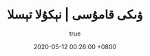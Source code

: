 ---
title: ۋىكى قامۇسى | نېكۇلا تېسلا
author:
  name: Piyazon
  link: https://piyazon.top
date: 2020-05-12 00:26:00 +0800
categories: [Blogging, Article]
tags: [ئۇيغۇرچە]
---